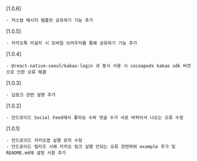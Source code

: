 [1.0.6]

    - 커스텀 메시지 템플릿 공유하기 기능 추가

[1.0.5]

    - 카카오톡 미설치 시 모바일 브러우저를 통해 공유하기 기능 추가

[1.0.4]

    - @react-native-seoul/kakao-login 과 동시 사용 시 cocoapods kakao sdk 버전으로 인한 오류 해결

[1.0.3]

    - 딥링크 관련 설명 추가

[1.0.2]

    - 안드로이드 Social Feed에서 좋아요 수와 댓글 수가 서로 바뀌어서 나오는 오류 수정

[1.0.1]

    - 안드로이드 카카오앱 실행 로직 수정
    - 안드로이드 릴리즈 시에 카카오 링크 실행 안되는 오류 관련하여 example 추가 및 README.md에 설정 사항 추가

